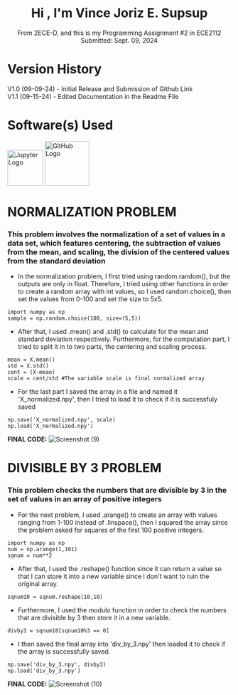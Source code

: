 <div align="center">

# Hi , I'm Vince Joriz E. Supsup  
From 2ECE-D, and this is my Programming Assignment #2 in ECE2112  
Submitted: Sept. 09, 2024 

</div>

# Version History
V1.0 (09-09-24) - Initial Release and Submission of Github Link  
V1.1 (09-15-24) - Edited Documentation in the Readme File

# Software(s) Used
<img src="https://github.com/user-attachments/assets/32ea11b3-b4e5-4efa-a673-ce2b102ab4b5" alt="Jupyter Logo" width="80"/> <img src="https://github.githubassets.com/images/modules/logos_page/GitHub-Mark.png" alt="GitHub Logo" width="100"/>

# NORMALIZATION PROBLEM
### This problem involves the normalization of a set of values in a data set, which features centering, the subtraction of values from the mean, and scaling, the division of the centered values from the standard deviation
* In the normalization problem, I first tried using random.random(), but the outputs are only in float. Therefore, I tried using other functions in order to create a random array with int values, so I used random.choice(), then set the values from 0-100 and set the size to 5x5. 
```
import numpy as np
sample = np.random.choice(100, size=(5,5))
```
* After that, I used .mean() and .std() to calculate for the mean and standard deviation respectively. Furthermore, for the computation part, I tried to split it in to two parts, the centering and scaling process.
```
mean = X.mean() 
std = X.std()
cent = (X-mean)
scale = cent/std #The variable scale is final normalized array
```
* For the last part I saved the array in a file and named it 'X_normalized.npy', then I tried to load it to check if it is successfuly saved
```
np.save('X_normalized.npy', scale)
np.load('X_normalized.npy')
```
**FINAL CODE:**
![Screenshot (9)](https://github.com/user-attachments/assets/4337d33c-83b2-468e-837d-0dea9b397975)

# DIVISIBLE BY 3 PROBLEM
### This problem checks the numbers that are divisible by 3 in the set of values in an array of positive integers
* For the next problem, I used .arange() to create an array with values ranging from 1-100 instead of .linspace(), then I squared the array since the problem asked for squares of the first 100 positive integers. 
```
import numpy as np
num = np.arange(1,101)
sqnum = num**2
```
* After that, I used the .reshape() function since it can return a value so that I can store it into a new variable since I don't want to ruin the original array. 
```
sqnum10 = sqnum.reshape(10,10)
```
* Furthermore, I used the modulo function in order to check the numbers that are divisible by 3 then store it in a new variable.
```
divby3 = sqnum10[sqnum10%3 == 0]
```
* I then saved the final array into 'div_by_3.npy' then loaded it to check if the array is successfully saved.
```
np.save('div_by_3.npy', divby3)
np.load('div_by_3.npy')
```
**FINAL CODE:**
![Screenshot (10)](https://github.com/user-attachments/assets/0c03f022-b1e7-4f0e-a365-19324c1bf81c)
